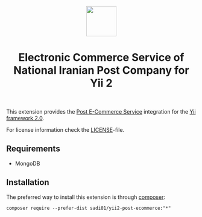 <p align="center">
    <a href="https://ecommerce.post.ir/" target="_blank" rel="external">
        <img src="https://ecommerce.post.ir/css/img/post.png" height="80px">
    </a>
    <h1 align="center">Electronic Commerce Service of National Iranian Post Company for Yii 2</h1>
    <br>
</p>

This extension provides the [Post E-Commerce Service](https://ecommerce.post.ir/) integration for the [Yii framework 2.0](http://www.yiiframework.com).

For license information check the [LICENSE](LICENSE.md)-file.

Requirements
------------

- MongoDB

Installation
------------

The preferred way to install this extension is through [composer](http://getcomposer.org/download/):


```
composer require --prefer-dist sadi01/yii2-post-ecommerce:"*"
```